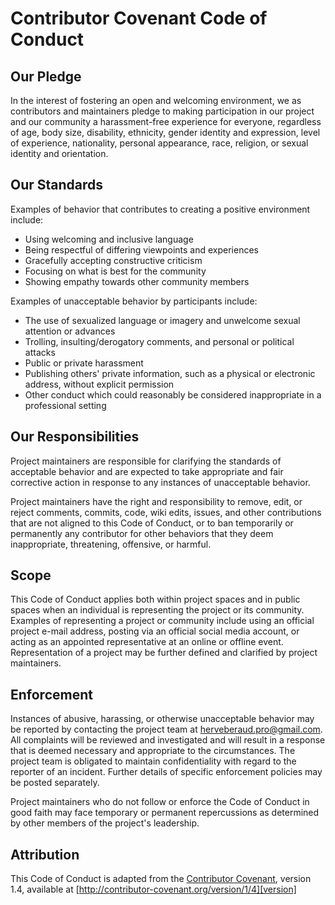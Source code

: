 # Contributor Covenant Code of Conduct

## Our Pledge

In the interest of fostering an open and welcoming environment,
we as contributors and maintainers pledge to making participation
in our project and our community a harassment-free experience for everyone,
regardless of age, body size, disability, ethnicity,
gender identity and expression, level of experience, nationality,
personal appearance, race, religion, or sexual identity and orientation.

## Our Standards

Examples of behavior that contributes to creating a positive environment include:

* Using welcoming and inclusive language
* Being respectful of differing viewpoints and experiences
* Gracefully accepting constructive criticism
* Focusing on what is best for the community
* Showing empathy towards other community members

Examples of unacceptable behavior by participants include:

* The use of sexualized language or imagery and unwelcome sexual attention or advances
* Trolling, insulting/derogatory comments, and personal or political attacks
* Public or private harassment
* Publishing others' private information, such as a physical or electronic address, without explicit permission
* Other conduct which could reasonably be considered inappropriate in a professional setting

## Our Responsibilities

Project maintainers are responsible for clarifying the standards of acceptable behavior
and are expected to take appropriate and fair corrective action
in response to any instances of unacceptable behavior.

Project maintainers have the right and responsibility to remove,
edit, or reject comments, commits, code, wiki edits, issues, and other contributions
that are not aligned to this Code of Conduct, or to ban temporarily or permanently
any contributor for other behaviors that they deem inappropriate,
threatening, offensive, or harmful.

## Scope

This Code of Conduct applies both within project spaces and in public spaces when an individual
is representing the project or its community. 
Examples of representing a project or community include using an official project e-mail address, 
posting via an official social media account, or acting as an appointed
representative at an online or offline event.
Representation of a project may be further defined and
clarified by project maintainers.

## Enforcement

Instances of abusive, harassing, or otherwise unacceptable behavior may be reported by
contacting the project team at [herveberaud.pro@gmail.com](mailto:herveberaud.pro@gmail.com).
All complaints will be reviewed and investigated and will result in a response
that is deemed necessary and appropriate to the circumstances.
The project team is obligated to maintain confidentiality with regard
to the reporter of an incident. Further details of specific
enforcement policies may be posted separately.

Project maintainers who do not follow or enforce the Code of Conduct in good faith
may face temporary or permanent repercussions as determined
by other members of the project's leadership.

## Attribution

This Code of Conduct is adapted from the [Contributor Covenant][homepage], version 1.4, available at [http://contributor-covenant.org/version/1/4][version]

[homepage]: http://contributor-covenant.org
[version]: http://contributor-covenant.org/version/1/4/

